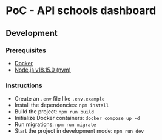 # PoC - API schools dashboard

## Development

### Prerequisites

- [Docker](https://docs.docker.com/engine/install/)
- [Node.js v18.15.0 (nvm)](https://github.com/nvm-sh/nvm#install--update-script)

### Instructions

- Create an `.env` file like `.env.example`
- Install the dependencies: `npm install`
- Build the project: `npm run build`
- Initialize Docker containers: `docker compose up -d`
- Run migrations: `npm run migrate`
- Start the project in development mode: `npm run dev`
